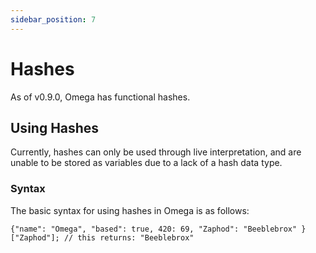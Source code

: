 ```yaml
---
sidebar_position: 7
---
```


# Hashes

As of v0.9.0, Omega has functional hashes.

## Using Hashes

Currently, hashes can only be used through live interpretation, and are unable to be stored as variables due to a lack of a hash data type.

### Syntax

The basic syntax for using hashes in Omega is as follows:

```omega
{"name": "Omega", "based": true, 420: 69, "Zaphod": "Beeblebrox" }["Zaphod"]; // this returns: "Beeblebrox"
```
